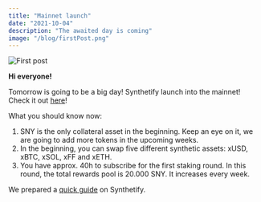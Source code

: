 ```yaml
---
title: "Mainnet launch"
date: "2021-10-04"
description: "The awaited day is coming"
image: "/blog/firstPost.png"
---
```


![First post](/blog/firstPost.png)

**Hi everyone!**

Tomorrow is going to be a big day! Synthetify launch into the mainnet! Check it out [here](https://app.synthetify.io/staking)!

What you should know now:
1. SNY is the only collateral asset in the beginning. Keep an eye on it, we are going to add more tokens in the upcoming weeks.
2. In the beginning, you can swap five different synthetic assets: xUSD, xBTC, xSOL, xFF and xETH.
3. You have approx. 40h to subscribe for the first staking round. In this round, the total rewards pool is 20.000 SNY. It increases every week.

We prepared a [quick guide]() on Synthetify.

